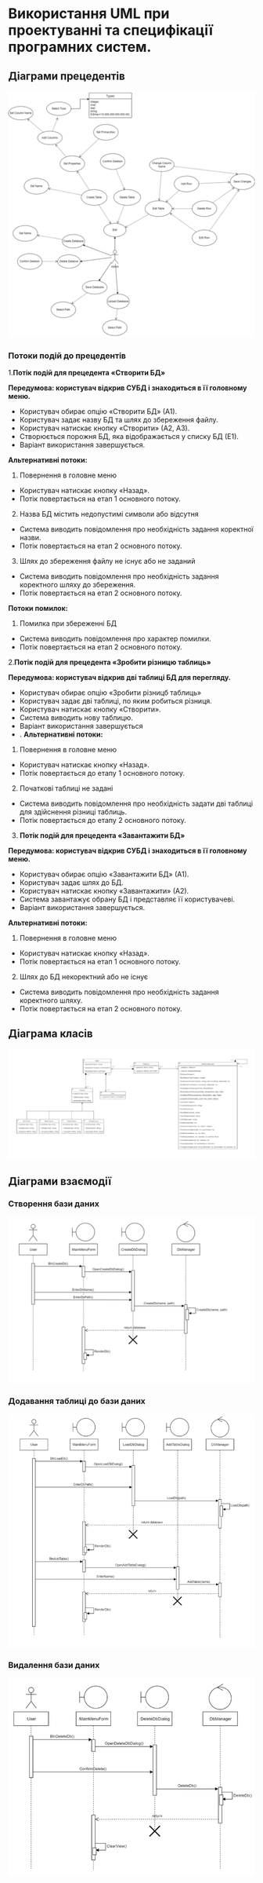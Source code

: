 # Використання UML при проектуванні та специфікації програмних систем.

## Діаграми прецедентів
![Діаграма прецедентів](https://github.com/zavtor/IT-lab/blob/main/png/stage0/uml.jpg)

### Потоки подій до прецедентів

1.**Потік подій для прецедента «Створити БД»**

**Передумова: користувач відкрив СУБД і знаходиться в її головному меню.**

- Користувач обирає опцію «Створити БД» (А1).
- Користувач задає назву БД та шлях до збереження файлу.
- Користувач натискає кнопку «Створити» (А2, А3).
- Створюється порожня БД, яка відображається у списку БД (Е1).
- Варіант використання завершується.

**Альтернативні потоки:**

1. Повернення в головне меню
- Користувач натискає кнопку «Назад».
- Потік повертається на етап 1 основного потоку.
2. Назва БД містить недопустимі символи або відсутня
- Система виводить повідомлення про необхідність задання коректної назви.
- Потік повертається на етап 2 основного потоку.
3. Шлях до збереження файлу не існує або не заданий
- Система виводить повідомлення про необхідність задання коректного шляху до збереження.
- Потік повертається на етап 2 основного потоку.

**Потоки помилок:**

1. Помилка при збереженні БД
-	Система виводить повідомлення про характер помилки.
-	Потік повертається на етап 2 основного потоку.
 
2.**Потік подій для прецедента «Зробити різницю таблиць»**

**Передумова: користувач відкрив дві таблиці БД для перегляду.**
-	Користувач обирає опцію «Зробити різницб таблиць» 
-	Користувач задає дві таблиці, по яким робиться різниця.
-	Користувач натискає кнопку «Створити».
-	Система виводить нову таблицю.
-	Варіант використання завершується
-	.
**Альтернативні потоки:**
1. Повернення в головне меню
-	Користувач натискає кнопку «Назад».
-	Потік повертається до етапу 1 основного потоку.
2. Початкові таблиці не задані
-	Система виводить повідомлення про необхідність задати дві таблиці для здійснення різниці таблиць.
-	Потік повертається до етапу 2 основного потоку.
 
3. **Потік подій для прецедента «Завантажити БД»**
 
**Передумова: користувач відкрив СУБД і знаходиться в її головному меню.**

-	Користувач обирає опцію «Завантажити БД» (А1).
-	Користувач задає шлях до БД.
-	Користувач натискає кнопку «Завантажити» (А2).
-	Система завантажує обрану БД і представляє її користувачеві.
-	Варіант використання завершується.

**Альтернативні потоки:**
1. Повернення в головне меню
-	Користувач натискає кнопку «Назад».
-	Потік повертається на етап 1 основного потоку.
2. Шлях до БД некоректний або не існує
-	Система виводить повідомлення про необхідність задання коректного шляху.
-	Потік повертається на етап 2 основного потоку.

## Діаграма класів
![Діаграма класів](https://github.com/zavtor/IT-lab/blob/main/png/stage1/1.png)

## Діаграми взаємодії

### Створення бази даних
![Створення бази даних](https://github.com/zavtor/IT-lab/blob/main/png/stage1/2.png)

### Додавання таблиці до бази даних
![Додавання таблиці до бази даних](https://github.com/zavtor/IT-lab/blob/main/png/stage1/3.png)

### Видалення бази даних
![Видалення бази даних](https://github.com/zavtor/IT-lab/blob/main/png/stage1/4.png)


